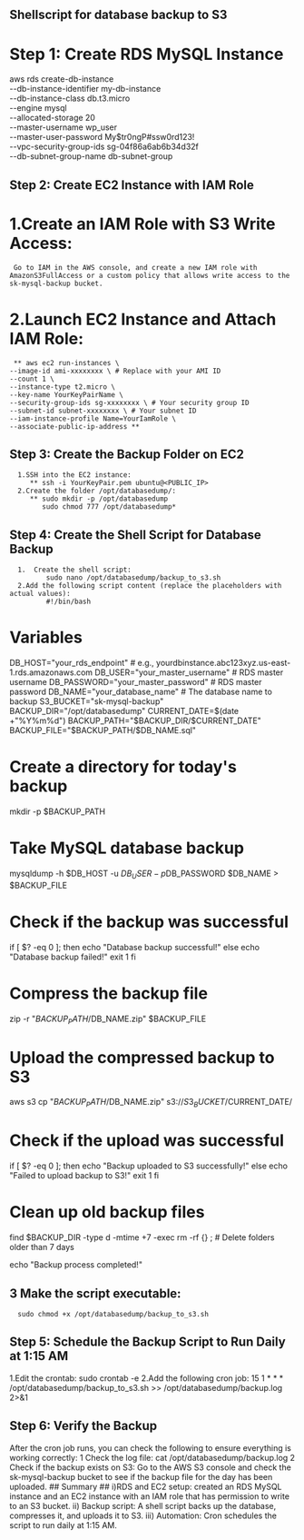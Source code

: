 ## Shellscript for database backup to S3
# Step 1: Create RDS MySQL Instance
   aws rds create-db-instance \
    --db-instance-identifier my-db-instance \
    --db-instance-class db.t3.micro \
    --engine mysql \
    --allocated-storage 20 \
    --master-username wp_user \
    --master-user-password My$tr0ngP#ssw0rd123! \
    --vpc-security-group-ids sg-04f86a6ab6b34d32f \
    --db-subnet-group-name db-subnet-group
## Step 2: Create EC2 Instance with IAM Role
  #  1.Create an IAM Role with S3 Write Access:
     Go to IAM in the AWS console, and create a new IAM role with AmazonS3FullAccess or a custom policy that allows write access to the sk-mysql-backup bucket.
  #  2.Launch EC2 Instance and Attach IAM Role:
     ** aws ec2 run-instances \
    --image-id ami-xxxxxxxx \ # Replace with your AMI ID
    --count 1 \
    --instance-type t2.micro \
    --key-name YourKeyPairName \
    --security-group-ids sg-xxxxxxxx \ # Your security group ID
    --subnet-id subnet-xxxxxxxx \ # Your subnet ID
    --iam-instance-profile Name=YourIamRole \
    --associate-public-ip-address **
## Step 3: Create the Backup Folder on EC2
      1.SSH into the EC2 instance:
         ** ssh -i YourKeyPair.pem ubuntu@<PUBLIC_IP>
      2.Create the folder /opt/databasedump/:
         ** sudo mkdir -p /opt/databasedump
            sudo chmod 777 /opt/databasedump*
## Step 4: Create the Shell Script for Database Backup
      1.  Create the shell script:
             sudo nano /opt/databasedump/backup_to_s3.sh
      2.Add the following script content (replace the placeholders with actual values):
             #!/bin/bash

# Variables
DB_HOST="your_rds_endpoint"        # e.g., yourdbinstance.abc123xyz.us-east-1.rds.amazonaws.com
DB_USER="your_master_username"     # RDS master username
DB_PASSWORD="your_master_password" # RDS master password
DB_NAME="your_database_name"       # The database name to backup
S3_BUCKET="sk-mysql-backup"
BACKUP_DIR="/opt/databasedump"
CURRENT_DATE=$(date +"%Y%m%d")
BACKUP_PATH="$BACKUP_DIR/$CURRENT_DATE"
BACKUP_FILE="$BACKUP_PATH/$DB_NAME.sql"

# Create a directory for today's backup
mkdir -p $BACKUP_PATH

# Take MySQL database backup
mysqldump -h $DB_HOST -u $DB_USER -p$DB_PASSWORD $DB_NAME > $BACKUP_FILE

# Check if the backup was successful
if [ $? -eq 0 ]; then
    echo "Database backup successful!"
else
    echo "Database backup failed!"
    exit 1
fi

# Compress the backup file
zip -r "$BACKUP_PATH/$DB_NAME.zip" $BACKUP_FILE

# Upload the compressed backup to S3
aws s3 cp "$BACKUP_PATH/$DB_NAME.zip" s3://$S3_BUCKET/$CURRENT_DATE/

# Check if the upload was successful
if [ $? -eq 0 ]; then
    echo "Backup uploaded to S3 successfully!"
else
    echo "Failed to upload backup to S3!"
    exit 1
fi

# Clean up old backup files
find $BACKUP_DIR -type d -mtime +7 -exec rm -rf {} \;  # Delete folders older than 7 days

echo "Backup process completed!"
## 3 Make the script executable:
      sudo chmod +x /opt/databasedump/backup_to_s3.sh
## Step 5: Schedule the Backup Script to Run Daily at 1:15 AM
   1.Edit the crontab:
       sudo crontab -e
   2.Add the following cron job:
        15 1 * * * /opt/databasedump/backup_to_s3.sh >> /opt/databasedump/backup.log 2>&1
## Step 6: Verify the Backup
After the cron job runs, you can check the following to ensure everything is working correctly:
  1 Check the log file:
     cat /opt/databasedump/backup.log
  2  Check if the backup exists on S3:
      Go to the AWS S3 console and check the sk-mysql-backup bucket to see if the backup file for the day has been uploaded.
      ## Summary ##
    i)RDS and EC2 setup: created an RDS MySQL instance and an EC2 instance with an IAM role that has permission to write to an S3 bucket.
    ii) Backup script: A shell script backs up the database, compresses it, and uploads it to S3.
    iii) Automation: Cron schedules the script to run daily at 1:15 AM.


